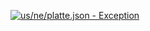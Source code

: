 [![us/ne/platte.json - Exception](https://img.shields.io/badge/us/ne/platte.json-Exception-red)](https://github.com/openaddresses/openaddresses/tree/master/sources/us/ne/platte.json)